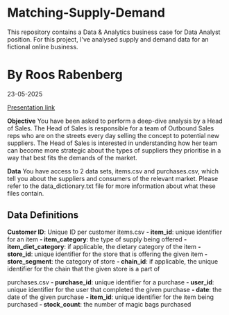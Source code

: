 # Matching-Supply-Demand
This repository contains a Data &amp; Analytics business case for Data Analyst position. For this project, I've analysed supply and demand data for an fictional online business.

# By Roos Rabenberg

23-05-2025

[Presentation link](https://www.canva.com/design/DAE3N0HHcr8/s26uz-iX6yBVNPnEzgbc5g/view?utm_content=DAE3N0HHcr8&utm_campaign=designshare&utm_medium=link&utm_source=publishsharelink)
  
**Objective**
You have been asked to perform a deep-dive analysis by a Head of Sales. The Head of Sales is responsible for a team of Outbound Sales reps who are on the
streets every day selling the concept to potential new suppliers. The Head of Sales is interested in understanding how her team can become more
strategic about the types of suppliers they prioritise in a way that best fits the demands of the market.

**Data**
You have access to 2 data sets, items.csv and purchases.csv, which tell you about the suppliers and
consumers of the relevant market. Please refer to the data_dictionary.txt file for more information
about what these files contain.

## Data Definitions
**Customer ID**: Unique ID per customer
items.csv 
**- item_id**: unique identifier for an item
**- item_category**: the type of supply being offered
**- item_diet_category**: if applicable, the dietary category of the item
**- store_id**: unique identifier for the store that is offering the given item
**- store_segment**: the category of store
**- chain_id**: if applicable, the unique identifier for the chain that the given store is a part of

purchases.csv
**- purchase_id**: unique identifier for a purchase
**- user_id**: unique identifier for the user that completed the given purchase
**- date**: the date of the given purchase
**- item_id**: unique identifier for the item being purchased
**- stock_count**: the number of magic bags purchased

